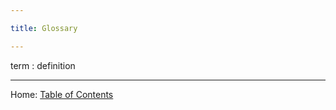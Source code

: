 ```yaml
---

title: Glossary

---
```


term
: definition

------------------------------------------------

Home: [Table of Contents](../README.md)
